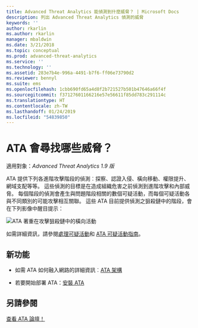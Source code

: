 ```yaml
---
title: Advanced Threat Analytics 能偵測到什麼威脅？ | Microsoft Docs
description: 列出 Advanced Threat Analytics 偵測的威脅
keywords: ''
author: rkarlin
ms.author: rkarlin
manager: mbaldwin
ms.date: 3/21/2018
ms.topic: conceptual
ms.prod: advanced-threat-analytics
ms.service: ''
ms.technology: ''
ms.assetid: 283e7b4e-996a-4491-b7f6-ff06e73790d2
ms.reviewer: bennyl
ms.suite: ems
ms.openlocfilehash: 1cbb690fd65a4d8f2b721527b501b47646a66f4f
ms.sourcegitcommit: f37127601166216e57e56611f85dd783c291114c
ms.translationtype: HT
ms.contentlocale: zh-TW
ms.lasthandoff: 01/24/2019
ms.locfileid: "54839850"
---
```

# <a name="what-threats-does-ata-look-for"></a>ATA 會尋找哪些威脅？


適用對象：*Advanced Threat Analytics 1.9 版*

ATA 提供下列各進階攻擊階段的偵測︰探察、認證入侵、橫向移動、權限提升、網域支配等等。 這些偵測的目標是在造成組織危害之前偵測到進階攻擊和內部威脅。
每個階段的偵測會產生與問題階段相關的數個可疑活動，而每個可疑活動各與不同類別的可能攻擊相互關聯。
這些 ATA 目前提供偵測之狙殺鏈中的階段，會在下列影像中醒目提示：

![ATA 著重在攻擊狙殺鏈中的橫向活動](media/attack-kill-chain-small.jpg)


如需詳細資訊，請參閱[處理可疑活動](working-with-suspicious-activities.md)和 [ATA 可疑活動指南](suspicious-activity-guide.md)。


## <a name="whats-next"></a>新功能

-   如需 ATA 如何融入網路的詳細資訊︰[ATA 架構](ata-architecture.md)

-   若要開始部署 ATA：[安裝 ATA](install-ata-step1.md)


## <a name="see-also"></a>另請參閱
[查看 ATA 論壇！](https://social.technet.microsoft.com/Forums/security/home?forum=mata)
